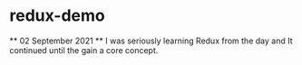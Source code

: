 # redux-demo
** 02 September 2021 **
I was seriously learning Redux from the day and It continued until the gain a core concept.
